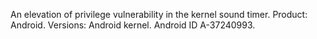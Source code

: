 An elevation of privilege vulnerability in the kernel sound timer. Product: Android. Versions: Android kernel. Android ID A-37240993.